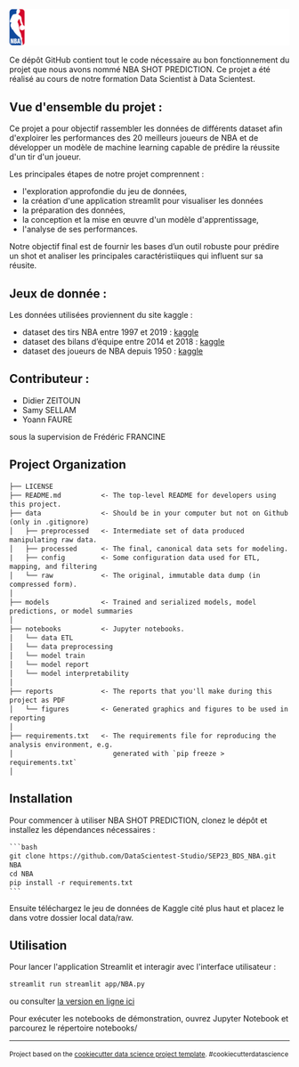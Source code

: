 ![NBA_prediction](reports/NBA_white.png)


Ce dépôt GitHub contient tout le code nécessaire au bon fonctionnement du projet que nous avons nommé NBA SHOT PREDICTION.
Ce projet a été réalisé au cours de notre formation Data Scientist à Data Scientest.

## Vue d'ensemble du projet :

Ce projet a pour objectif rassembler les données de différents dataset afin d'exploirer les performances des 20 meilleurs joueurs de NBA et de développer un modèle de machine learning capable de prédire la réussite d'un tir d'un joueur.

Les principales étapes de notre projet comprennent :  
- l'exploration approfondie du jeu de données,
- la création d'une application streamlit pour visualiser les données  
- la préparation des données, 
- la conception et la mise en œuvre d'un modèle d'apprentissage, 
- l'analyse de ses performances.

Notre objectif final est de fournir les bases d’un outil robuste pour prédire un shot et analiser les principales caractéristiiques qui influent sur sa réusite.

## Jeux de donnée : 
Les données utilisées proviennent du site kaggle : 
- dataset des tirs NBA entre 1997 et 2019 : [kaggle](https://www.kaggle.com/jonathangmwl/nba-shot-locations)
- dataset des bilans d’équipe entre 2014 et 2018 : [kaggle](https://www.kaggle.com/nathanlauga/nba-games?select=ranking.csv)
- dataset des joueurs de NBA depuis 1950 : [kaggle](https://www.kaggle.com/drgilermo/nba-players-stats?select=Players.csv)

## Contributeur : 

- Didier ZEITOUN
- Samy SELLAM
- Yoann FAURE

sous la supervision de Frédéric FRANCINE 

Project Organization
------------

    ├── LICENSE
    ├── README.md          <- The top-level README for developers using this project.
    ├── data               <- Should be in your computer but not on Github (only in .gitignore)
    │   ├── preprocessed   <- Intermediate set of data produced manipulating raw data.
    │   ├── processed      <- The final, canonical data sets for modeling.
    |   ├── config         <- Some configuration data used for ETL, mapping, and filtering
    │   └── raw            <- The original, immutable data dump (in compressed form).
    │
    ├── models             <- Trained and serialized models, model predictions, or model summaries
    │
    ├── notebooks          <- Jupyter notebooks.
    │   └── data ETL
    │   └── data preprocessing
    │   └── model train
    │   └── model report
    │   └── model interpretability  
    │
    ├── reports            <- The reports that you'll make during this project as PDF
    │   └── figures        <- Generated graphics and figures to be used in reporting
    │
    ├── requirements.txt   <- The requirements file for reproducing the analysis environment, e.g.
    │                         generated with `pip freeze > requirements.txt`
    │


## Installation

Pour commencer à utiliser NBA SHOT PREDICTION, clonez le dépôt et installez les dépendances nécessaires :

    ```bash
    git clone https://github.com/DataScientest-Studio/SEP23_BDS_NBA.git NBA
    cd NBA
    pip install -r requirements.txt
    ```

Ensuite téléchargez le jeu de données de Kaggle cité plus haut et placez le dans votre dossier local data/raw.

## Utilisation

Pour lancer l'application Streamlit et interagir avec l'interface utilisateur :

```bash
streamlit run streamlit app/NBA.py 
```

ou consulter [la version en ligne ici](HTTP://nbadata.hd.free.FR:850)

Pour exécuter les notebooks de démonstration, ouvrez Jupyter Notebook et parcourez le répertoire notebooks/

--------

<p><small>Project based on the <a target="_blank" href="https://drivendata.github.io/cookiecutter-data-science/">cookiecutter data science project template</a>. #cookiecutterdatascience</small></p>
